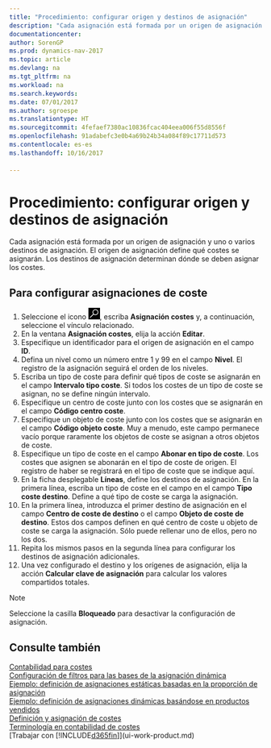 ```yaml
---
title: "Procedimiento: configurar origen y destinos de asignación"
description: "Cada asignación está formada por un origen de asignación y uno o varios destinos de asignación. El origen de asignación define qué costes se asignarán. Los destinos de asignación determinan dónde se deben asignar los costes."
documentationcenter: 
author: SorenGP
ms.prod: dynamics-nav-2017
ms.topic: article
ms.devlang: na
ms.tgt_pltfrm: na
ms.workload: na
ms.search.keywords: 
ms.date: 07/01/2017
ms.author: sgroespe
ms.translationtype: HT
ms.sourcegitcommit: 4fefaef7380ac10836fcac404eea006f55d8556f
ms.openlocfilehash: 91adabefc3e0b4a69b24b34a084f89c17711d573
ms.contentlocale: es-es
ms.lasthandoff: 10/16/2017

---
```

# <a name="how-to-set-up-allocation-source-and-targets"></a>Procedimiento: configurar origen y destinos de asignación
Cada asignación está formada por un origen de asignación y uno o varios destinos de asignación. El origen de asignación define qué costes se asignarán. Los destinos de asignación determinan dónde se deben asignar los costes.  

## <a name="to-set-up-cost-allocations"></a>Para configurar asignaciones de coste  
1.  Seleccione el icono ![Buscar página o informe](media/ui-search/search_small.png "icono Buscar página o informe"), escriba **Asignación costes** y, a continuación, seleccione el vínculo relacionado.  
2.  En la ventana **Asignación costes**, elija la acción **Editar**.  
3.  Especifique un identificador para el origen de asignación en el campo **ID**.  
4.  Defina un nivel como un número entre 1 y 99 en el campo **Nivel**. El registro de la asignación seguirá el orden de los niveles.  
5.  Escriba un tipo de coste para definir qué tipos de coste se asignarán en el campo **Intervalo tipo coste**. Si todos los costes de un tipo de coste se asignan, no se define ningún intervalo.  
6.  Especifique un centro de coste junto con los costes que se asignarán en el campo **Código centro coste**.  
7.  Especifique un objeto de coste junto con los costes que se asignarán en el campo **Código objeto coste**. Muy a menudo, este campo permanece vacío porque raramente los objetos de coste se asignan a otros objetos de coste.  
8.  Especifique un tipo de coste en el campo **Abonar en tipo de coste**. Los costes que asignen se abonarán en el tipo de coste de origen. El registro de haber se registrará en el tipo de coste que se indique aquí.  
9. En la ficha desplegable **Líneas**, define los destinos de asignación. En la primera línea, escriba un tipo de coste en el campo en el campo **Tipo coste destino**. Define a qué tipo de coste se carga la asignación.  
10. En la primera línea, introduzca el primer destino de asignación en el campo **Centro de coste de destino** o el campo **Objeto de coste de destino**. Estos dos campos definen en qué centro de coste u objeto de coste se carga la asignación. Sólo puede rellenar uno de ellos, pero no los dos.  
11. Repita los mismos pasos en la segunda línea para configurar los destinos de asignación adicionales.  
12. Una vez configurado el destino y los orígenes de asignación, elija la acción **Calcular clave de asignación** para calcular los valores compartidos totales.  

> [!NOTE]  
>  Seleccione la casilla **Bloqueado** para desactivar la configuración de asignación.  

## <a name="see-also"></a>Consulte también  
[Contabilidad para costes](finance-manage-cost-accounting.md)  
 [Configuración de filtros para las bases de la asignación dinámica](finance-setting-filters-for-dynamic-allocation-bases.md)   
 [Ejemplo: definición de asignaciones estáticas basadas en la proporción de asignación](finance-scenario-example-defining-static-allocations-based-on-allocation-ratio.md)   
 [Ejemplo: definición de asignaciones dinámicas basándose en productos vendidos](finance-scenario-example-defining-dynamic-allocations-based-on-items-sold.md)   
 [Definición y asignación de costes](finance-define-and-allocate-costs.md)   
 [Terminología en contabilidad de costes](finance-terminology-in-cost-accounting.md)  
 [Trabajar con [!INCLUDE[d365fin](includes/d365fin_md.md)]](ui-work-product.md)

